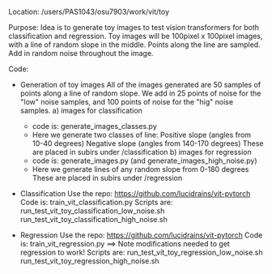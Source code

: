 Location: /users/PAS1043/osu7903/work/vit/toy

Purpose:
Idea is to generate toy images to test vision transformers for 
both classification and regression.
Toy images will be 100pixel x 100pixel images, with a line of
random slope in the middle.  Points along the line are sampled.
Add in random noise throughout the image.

Code:
- Generation of toy images
  All of the images generated are 50 samples of points along a line of random slope.
  We add in 25 points of noise for the "low" noise samples, 
      and 100 points of noise for the "hig" noise samples.
  a) images for classification
     - code is: generate_images_classes.py
     - Here we generate two classes of line:
          Positive slope (angles from 10-40 degrees)
          Negative slope (angles from 140-170 degrees)
          These are placed in subirs under /classification
  b) images for regression
    - code is: generate_images.py (and generate_images_high_noise.py)
     - Here we generate lines of any random slope from 0-180 degrees
          These are placed in subirs under /regression

- Classification
  Use the repo: https://github.com/lucidrains/vit-pytorch
  Code is: train_vit_classification.py
  Scripts are: 
       run_test_vit_toy_classification_low_noise.sh
       run_test_vit_toy_classification_high_noise.sh

- Regression
  Use the repo: https://github.com/lucidrains/vit-pytorch
  Code is: train_vit_regression.py
     ==> Note modifications needed to get regression to work!
  Scripts are: 
       run_test_vit_toy_regression_low_noise.sh
       run_test_vit_toy_regression_high_noise.sh


